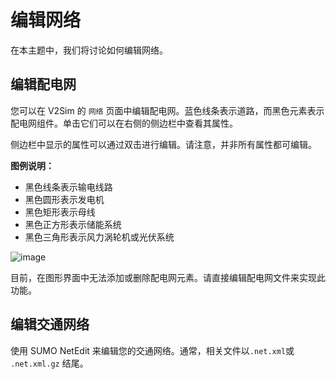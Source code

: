 # 编辑网络
在本主题中，我们将讨论如何编辑网络。

## 编辑配电网
您可以在 V2Sim 的 `网络` 页面中编辑配电网。蓝色线条表示道路，而黑色元素表示配电网组件。单击它们可以在右侧的侧边栏中查看其属性。

侧边栏中显示的属性可以通过双击进行编辑。请注意，并非所有属性都可编辑。

**图例说明：**
+ 黑色线条表示输电线路
+ 黑色圆形表示发电机
+ 黑色矩形表示母线
+ 黑色正方形表示储能系统
+ 黑色三角形表示风力涡轮机或光伏系统

![image](https://github.com/user-attachments/assets/e032ca3c-a84d-4b5c-8c64-560952d105ca)

目前，在图形界面中无法添加或删除配电网元素。请直接编辑配电网文件来实现此功能。

## 编辑交通网络
使用 SUMO NetEdit 来编辑您的交通网络。通常，相关文件以`.net.xml`或 `.net.xml.gz` 结尾。